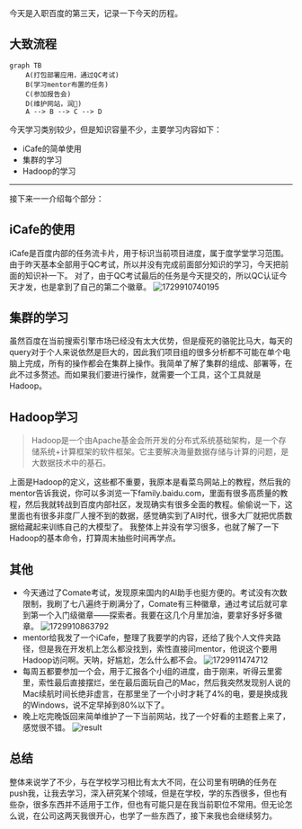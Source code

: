 今天是入职百度的第三天，记录一下今天的历程。

## 大致流程

```mermaid
graph TB
    A(打包部署应用，通过QC考试)
    B(学习mentor布置的任务)
    C(参加报告会)
    D(维护网站，润🏃)
    A --> B --> C --> D
```

今天学习类别较少，但是知识容量不少，主要学习内容如下：
- iCafe的简单使用
- 集群的学习
- Hadoop的学习

---
接下来一一介绍每个部分：

## iCafe的使用
iCafe是百度内部的任务流卡片，用于标识当前项目进度，属于度学堂学习范围。由于昨天基本全部用于QC考试，所以并没有完成前面部分知识的学习，今天把前面的知识补一下。
对了，由于QC考试最后的任务是今天提交的，所以QC认证今天才发，也是拿到了自己的第二个徽章。
![1729910740195](https://github.com/user-attachments/assets/4d1513b3-0196-42f9-83cd-0847a68feb77)

## 集群的学习
虽然百度在当前搜索引擎市场已经没有太大优势，但是瘦死的骆驼比马大，每天的query对于个人来说依然是巨大的，因此我们项目组的很多分析都不可能在单个电脑上完成，所有的操作都会在集群上操作。我简单了解了集群的组成、部署等，在此不过多赘述。而如果我们要进行操作，就需要一个工具，这个工具就是Hadoop。

## Hadoop学习
> Hadoop是一个由Apache基金会所开发的分布式系统基础架构，是一个存储系统+计算框架的软件框架。它主要解决海量数据存储与计算的问题，是大数据技术中的基石。

上面是Hadoop的定义，这些都不重要，我原本是看菜鸟网站上的教程，然后我的mentor告诉我说，你可以多浏览一下family.baidu.com，里面有很多高质量的教程，然后我就转战到百度内部社区，发现确实有很多全面的教程。偷偷说一下，这里面也有很多非度厂人搜不到的数据，感觉确实到了AI时代，很多大厂就把优质数据给藏起来训练自己的大模型了。
我整体上并没有学习很多，也就了解了一下Hadoop的基本命令，打算周末抽些时间再学点。

## 其他
- 今天通过了Comate考试，发现原来国内的AI助手也挺方便的。考试没有次数限制，我刷了七八遍终于刷满分了，Comate有三种徽章，通过考试后就可拿到第一个入门级徽章——探索者。我要在这几个月里加油，要拿好多好多徽章。
![1729910863792](https://github.com/user-attachments/assets/d37b7d65-cff2-48cd-ae0a-05d0817f9a3c)
- mentor给我发了一个iCafe，整理了我要学的内容，还给了我个人文件夹路径，但是我在开发机上怎么都没找到，索性直接问mentor，他说这个要用Hadoop访问啊。天呐，好尴尬，怎么什么都不会。
![1729911474712](https://github.com/user-attachments/assets/f0e1d5c2-24e3-4f13-945c-332184ad1702)
- 每周五都要参加一个会，用于汇报各个小组的进度，由于刚来，听得云里雾里，索性最后直接摆烂，坐在最后面玩自己的Mac，然后我突然发现别人说的Mac续航时间长绝非虚言，在那里坐了一个小时才耗了4%的电，要是换成我的Windows，说不定早掉到80%以下了。
- 晚上吃完晚饭回来简单维护了一下当前网站，找了一个好看的主题套上来了，感觉很不错。
![result](https://github.com/user-attachments/assets/a05cfd16-3c99-4c78-8e3b-8da71780ce86)

## 总结
整体来说学了不少，与在学校学习相比有太大不同，在公司里有明确的任务在push我，让我去学习，深入研究某个领域，但是在学校，学的东西很多，但也有些杂，很多东西并不适用于工作，但也有可能只是在我当前职位不常用。但无论怎么说，在公司这两天我很开心，也学了一些东西了，接下来我也会继续努力。

<!-- ##{"timestamp":1729862831}## -->